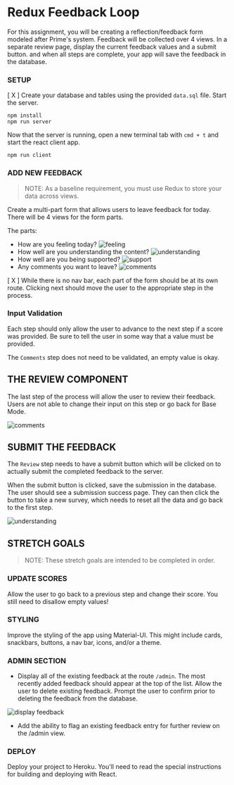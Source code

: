# Redux Feedback Loop

For this assignment, you will be creating a reflection/feedback form modeled after Prime's system. Feedback will be collected over 4 views. In a separate review page, display the current feedback values and a submit button. and when all steps are complete, your app will save the feedback in the database. 

### SETUP
[ X ] Create your database and tables using the provided `data.sql` file. Start the server.

```
npm install
npm run server
```

Now that the server is running, open a new terminal tab with `cmd + t` and start the react client app.

```
npm run client
```

### ADD NEW FEEDBACK

> NOTE: As a baseline requirement, you must use Redux to store your data across views.

Create a multi-part form that allows users to leave feedback for today. 
There will be 4 views for the form parts.

The parts:
- How are you feeling today?
![feeling](wireframes/feeling.png)
- How well are you understanding the content?
![understanding](wireframes/understanding.png)
- How well are you being supported?
![support](wireframes/supported.png)
- Any comments you want to leave?
![comments](wireframes/comments.png)

[ X ] While there is no nav bar, each part of the form should be at its own route. Clicking next should move the user to the appropriate step in the process.

### Input Validation

Each step should only allow the user to advance to the next step if a score was provided. Be sure to tell the user in some way that a value must be provided.

The `Comments` step does not need to be validated, an empty value is okay.

## THE REVIEW COMPONENT

The last step of the process will allow the user to review their feedback. Users are not able to change their input on this step or go back for Base Mode. 

![comments](wireframes/review-active.png)

## SUBMIT THE FEEDBACK

The `Review` step needs to have a submit button which will be clicked on to actually submit the completed feedback to the server.

When the submit button is clicked, save the submission in the database. The user should see a submission success page. They can then click the button to take a new survey, which needs to reset all the data and go back to the first step.

![understanding](wireframes/page-five.png)


## STRETCH GOALS

> NOTE: These stretch goals are intended to be completed in order.

### UPDATE SCORES

Allow the user to go back to a previous step and change their score. You still need to disallow empty values!

### STYLING
Improve the styling of the app using Material-UI. This might include cards, snackbars, buttons, a nav bar, icons, and/or a theme. 

### ADMIN SECTION

- Display all of the existing feedback at the route `/admin`. The most recently added feedback should appear at the top of the list. Allow the user to delete existing feedback. Prompt the user to confirm prior to deleting the feedback from the database.

![display feedback](wireframes/admin.png)

- Add the ability to flag an existing feedback entry for further review on the /admin view.

### DEPLOY
Deploy your project to Heroku. You'll need to read the special instructions for building and deploying with React. 